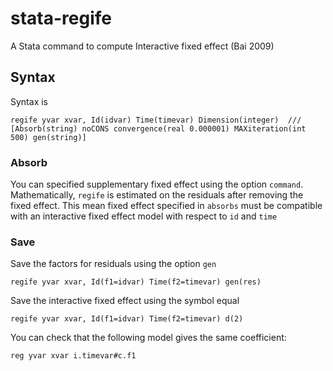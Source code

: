 # stata-regife

A Stata command to compute Interactive fixed effect (Bai 2009)


## Syntax
Syntax is

```
regife yvar xvar, Id(idvar) Time(timevar) Dimension(integer)  ///
[Absorb(string) noCONS convergence(real 0.000001) MAXiteration(int 500) gen(string)]
```


### Absorb
You can specified supplementary fixed effect using the option `command`. Mathematically, `regife` is estimated on the residuals after removing the fixed effect. This mean fixed effect specified in `absorbs` must be compatible with an interactive fixed effect model with respect to `id` and `time`


### Save
Save the factors for residuals using the option `gen`

```
regife yvar xvar, Id(f1=idvar) Time(f2=timevar) gen(res)
```
Save the interactive fixed effect using the symbol equal

```
regife yvar xvar, Id(f1=idvar) Time(f2=timevar) d(2)
```

You can check that the following model gives the same coefficient:

```
reg yvar xvar i.timevar#c.f1
```

